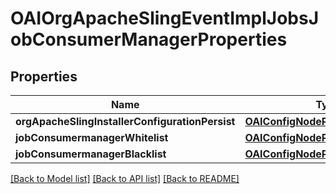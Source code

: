 # OAIOrgApacheSlingEventImplJobsJobConsumerManagerProperties

## Properties
Name | Type | Description | Notes
------------ | ------------- | ------------- | -------------
**orgApacheSlingInstallerConfigurationPersist** | [**OAIConfigNodePropertyBoolean***](OAIConfigNodePropertyBoolean.md) |  | [optional] 
**jobConsumermanagerWhitelist** | [**OAIConfigNodePropertyArray***](OAIConfigNodePropertyArray.md) |  | [optional] 
**jobConsumermanagerBlacklist** | [**OAIConfigNodePropertyArray***](OAIConfigNodePropertyArray.md) |  | [optional] 

[[Back to Model list]](../README.md#documentation-for-models) [[Back to API list]](../README.md#documentation-for-api-endpoints) [[Back to README]](../README.md)


